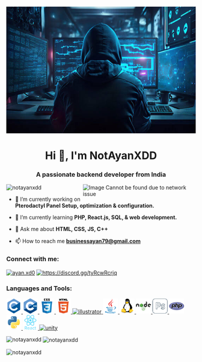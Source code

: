 ![logo](https://github.com/NotAyanXDD/NotAyanXDD/blob/main/images.jpeg)

<h1 align="center">Hi 👋, I'm NotAyanXDD</h1>
<h3 align="center">A passionate backend developer from India</h3>
<img src="https://media.giphy.com/media/ko7twHhomhk8E/giphy.gif" width="300px" align="right" alt="Image Cannot be found due to network issue">
<p align="left"> <img src="https://komarev.com/ghpvc/?username=notayanxdd&label=Profile%20views&color=0e75b6&style=flat" alt="notayanxdd" /> </p>

- 🔭 I’m currently working on **Pterodactyl Panel Setup, optimization & configuration.**

- 🌱 I’m currently learning **PHP, React.js, SQL, & web development.**

- 💬 Ask me about **HTML, CSS, JS, C++**

- 📫 How to reach me **businessayan79@gmail.com**

<h3 align="left">Connect with me:</h3>
<p align="left">
<a href="https://instagram.com/ayan.xd0" target="blank"><img align="center" src="https://raw.githubusercontent.com/rahuldkjain/github-profile-readme-generator/master/src/images/icons/Social/instagram.svg" alt="ayan.xd0" height="30" width="40" /></a>
<a href="https://discord.gg/r4Y5RcaM5T" target="blank"><img align="center" src="https://raw.githubusercontent.com/rahuldkjain/github-profile-readme-generator/master/src/images/icons/Social/discord.svg" alt="https://discord.gg/tyRcwRcrjq" height="30" width="40" /></a>
</p>

<h3 align="left">Languages and Tools:</h3>
<p align="left"> <a href="https://www.cprogramming.com/" target="_blank" rel="noreferrer"> <img src="https://raw.githubusercontent.com/devicons/devicon/master/icons/c/c-original.svg" alt="c" width="40" height="40"/> </a> <a href="https://www.w3schools.com/cpp/" target="_blank" rel="noreferrer"> <img src="https://raw.githubusercontent.com/devicons/devicon/master/icons/cplusplus/cplusplus-original.svg" alt="cplusplus" width="40" height="40"/> </a> <a href="https://www.w3schools.com/css/" target="_blank" rel="noreferrer"> <img src="https://raw.githubusercontent.com/devicons/devicon/master/icons/css3/css3-original-wordmark.svg" alt="css3" width="40" height="40"/> </a> <a href="https://www.w3.org/html/" target="_blank" rel="noreferrer"> <img src="https://raw.githubusercontent.com/devicons/devicon/master/icons/html5/html5-original-wordmark.svg" alt="html5" width="40" height="40"/> </a> <a href="https://www.adobe.com/in/products/illustrator.html" target="_blank" rel="noreferrer"> <img src="https://www.vectorlogo.zone/logos/adobe_illustrator/adobe_illustrator-icon.svg" alt="illustrator" width="40" height="40"/> </a> <a href="https://www.java.com" target="_blank" rel="noreferrer"> <img src="https://raw.githubusercontent.com/devicons/devicon/master/icons/java/java-original.svg" alt="java" width="40" height="40"/> </a> <a href="https://www.linux.org/" target="_blank" rel="noreferrer"> <img src="https://raw.githubusercontent.com/devicons/devicon/master/icons/linux/linux-original.svg" alt="linux" width="40" height="40"/> </a> <a href="https://nodejs.org" target="_blank" rel="noreferrer"> <img src="https://raw.githubusercontent.com/devicons/devicon/master/icons/nodejs/nodejs-original-wordmark.svg" alt="nodejs" width="40" height="40"/> </a> <a href="https://www.photoshop.com/en" target="_blank" rel="noreferrer"> <img src="https://raw.githubusercontent.com/devicons/devicon/master/icons/photoshop/photoshop-line.svg" alt="photoshop" width="40" height="40"/> </a> <a href="https://www.php.net" target="_blank" rel="noreferrer"> <img src="https://raw.githubusercontent.com/devicons/devicon/master/icons/php/php-original.svg" alt="php" width="40" height="40"/> </a> <a href="https://www.python.org" target="_blank" rel="noreferrer"> <img src="https://raw.githubusercontent.com/devicons/devicon/master/icons/python/python-original.svg" alt="python" width="40" height="40"/> </a> <a href="https://reactjs.org/" target="_blank" rel="noreferrer"> <img src="https://raw.githubusercontent.com/devicons/devicon/master/icons/react/react-original-wordmark.svg" alt="react" width="40" height="40"/> </a> <a href="https://unity.com/" target="_blank" rel="noreferrer"> <img src="https://www.vectorlogo.zone/logos/unity3d/unity3d-icon.svg" alt="unity" width="40" height="40"/> </a> </p>

<p><img align="left" src="https://github-readme-stats.vercel.app/api/top-langs?username=notayanxdd&show_icons=true&locale=en&layout=compact" alt="notayanxdd" /></p>

<p>&nbsp;<img align="center" src="https://github-readme-stats.vercel.app/api?username=notayanxdd&show_icons=true&locale=en" alt="notayanxdd" /></p>

<p><img align="center" src="https://github-readme-streak-stats.herokuapp.com/?user=notayanxdd&" alt="notayanxdd" /></p>
